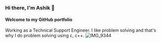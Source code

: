 ### Hi there, I'm Ashik 👋
#### Welcome to my GitHub portfolio

Working as a Technical Support Engineer. I like problem solving and that's why I do problem solving using c, c++. 
![IMG_9344](https://github.com/ashiikkhan/ashiikkhan/assets/93900189/4c459455-e7f4-4f6d-8f62-5859e569114c)
